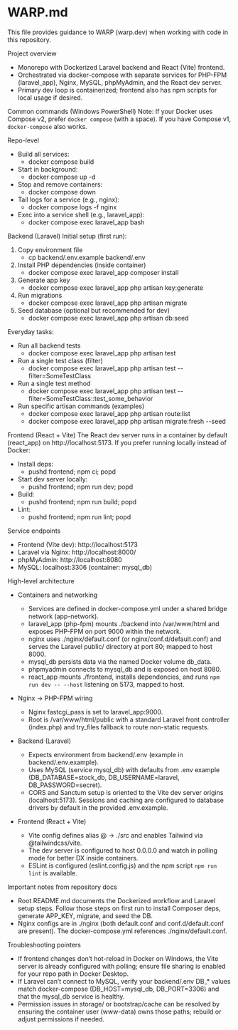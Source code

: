 # WARP.md

This file provides guidance to WARP (warp.dev) when working with code in this repository.

Project overview
- Monorepo with Dockerized Laravel backend and React (Vite) frontend.
- Orchestrated via docker-compose with separate services for PHP-FPM (laravel_app), Nginx, MySQL, phpMyAdmin, and the React dev server.
- Primary dev loop is containerized; frontend also has npm scripts for local usage if desired.

Common commands (Windows PowerShell)
Note: If your Docker uses Compose v2, prefer `docker compose` (with a space). If you have Compose v1, `docker-compose` also works.

Repo-level
- Build all services:
  - docker compose build
- Start in background:
  - docker compose up -d
- Stop and remove containers:
  - docker compose down
- Tail logs for a service (e.g., nginx):
  - docker compose logs -f nginx
- Exec into a service shell (e.g., laravel_app):
  - docker compose exec laravel_app bash

Backend (Laravel)
Initial setup (first run):
1) Copy environment file
   - cp backend/.env.example backend/.env
2) Install PHP dependencies (inside container)
   - docker compose exec laravel_app composer install
3) Generate app key
   - docker compose exec laravel_app php artisan key:generate
4) Run migrations
   - docker compose exec laravel_app php artisan migrate
5) Seed database (optional but recommended for dev)
   - docker compose exec laravel_app php artisan db:seed

Everyday tasks:
- Run all backend tests
  - docker compose exec laravel_app php artisan test
- Run a single test class (filter)
  - docker compose exec laravel_app php artisan test --filter=SomeTestClass
- Run a single test method
  - docker compose exec laravel_app php artisan test --filter=SomeTestClass::test_some_behavior
- Run specific artisan commands (examples)
  - docker compose exec laravel_app php artisan route:list
  - docker compose exec laravel_app php artisan migrate:fresh --seed

Frontend (React + Vite)
The React dev server runs in a container by default (react_app) on http://localhost:5173. If you prefer running locally instead of Docker:
- Install deps: 
  - pushd frontend; npm ci; popd
- Start dev server locally:
  - pushd frontend; npm run dev; popd
- Build:
  - pushd frontend; npm run build; popd
- Lint:
  - pushd frontend; npm run lint; popd

Service endpoints
- Frontend (Vite dev): http://localhost:5173
- Laravel via Nginx: http://localhost:8000/
- phpMyAdmin: http://localhost:8080
- MySQL: localhost:3306 (container: mysql_db)

High-level architecture
- Containers and networking
  - Services are defined in docker-compose.yml under a shared bridge network (app-network).
  - laravel_app (php-fpm) mounts ./backend into /var/www/html and exposes PHP-FPM on port 9000 within the network.
  - nginx uses ./nginx/default.conf (or nginx/conf.d/default.conf) and serves the Laravel public/ directory at port 80; mapped to host 8000.
  - mysql_db persists data via the named Docker volume db_data.
  - phpmyadmin connects to mysql_db and is exposed on host 8080.
  - react_app mounts ./frontend, installs dependencies, and runs `npm run dev -- --host` listening on 5173, mapped to host.

- Nginx → PHP-FPM wiring
  - Nginx fastcgi_pass is set to laravel_app:9000.
  - Root is /var/www/html/public with a standard Laravel front controller (index.php) and try_files fallback to route non-static requests.

- Backend (Laravel)
  - Expects environment from backend/.env (example in backend/.env.example).
  - Uses MySQL (service mysql_db) with defaults from .env example (DB_DATABASE=stock_db, DB_USERNAME=laravel, DB_PASSWORD=secret).
  - CORS and Sanctum setup is oriented to the Vite dev server origins (localhost:5173). Sessions and caching are configured to database drivers by default in the provided .env.example.

- Frontend (React + Vite)
  - Vite config defines alias @ → ./src and enables Tailwind via @tailwindcss/vite.
  - The dev server is configured to host 0.0.0.0 and watch in polling mode for better DX inside containers.
  - ESLint is configured (eslint.config.js) and the npm script `npm run lint` is available.

Important notes from repository docs
- Root README.md documents the Dockerized workflow and Laravel setup steps. Follow those steps on first run to install Composer deps, generate APP_KEY, migrate, and seed the DB.
- Nginx configs are in ./nginx (both default.conf and conf.d/default.conf are present). The docker-compose.yml references ./nginx/default.conf.

Troubleshooting pointers
- If frontend changes don’t hot-reload in Docker on Windows, the Vite server is already configured with polling; ensure file sharing is enabled for your repo path in Docker Desktop.
- If Laravel can’t connect to MySQL, verify your backend/.env DB_* values match docker-compose (DB_HOST=mysql_db, DB_PORT=3306) and that the mysql_db service is healthy.
- Permission issues in storage/ or bootstrap/cache can be resolved by ensuring the container user (www-data) owns those paths; rebuild or adjust permissions if needed.
